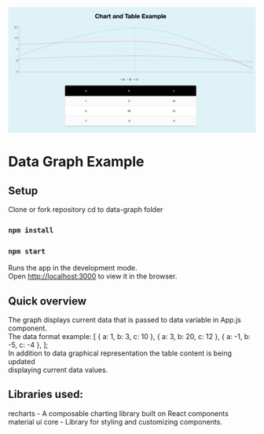 ![Data Graph Example Screenshot](public/DataGraph_screenshot.png)

# Data Graph Example

## Setup

Clone or fork repository
cd to data-graph folder

### `npm install` 
### `npm start`

Runs the app in the development mode.<br />
Open [http://localhost:3000](http://localhost:3000) to view it in the browser.

## Quick overview

The graph displays current data that is passed to data variable in App.js component.<br />
The data format example:  [
  { a: 1, b: 3, c: 10 },
  { a: 3, b: 20, c: 12 },
  { a: -1, b: -5, c: -4 },
];<br />
In addition to data graphical representation the table content is being updated <br />
displaying current data values.

## Libraries used:

recharts - A composable charting library built on React components <br />
material ui core - Library for styling and customizing components.